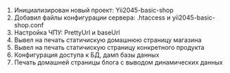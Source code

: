 1.  Инициализирован новый проект: Yii2045-basic-shop
2.  Добавил файлы конфигурации сервера: .htaccess и yii2045-basic-shop.conf
3.  Настройка ЧПУ: PrettyUrl и baseUrl
4.  Вывел на печать статичискую домашнюю страницу магазина
5.  Вывел на печать статичискую страницу конкретного продукта
6.  Конфигурация доступа к БД, дамп базы данных
7.  Печать домашней страницы блога с выводом динамических данных